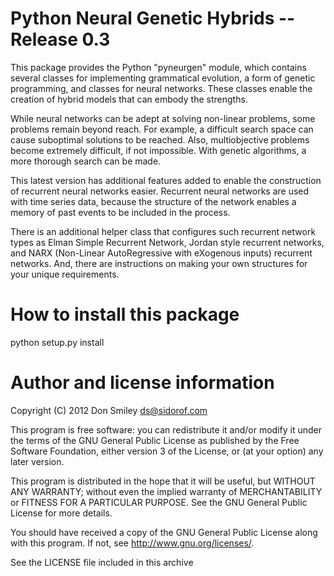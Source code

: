 Python Neural Genetic Hybrids -- Release 0.3
=================================================

This package provides the Python "pyneurgen" module, which contains several
classes for implementing grammatical evolution, a form of genetic programming,
and classes for neural networks.  These classes enable the creation of hybrid
models that can embody the strengths.

While neural networks can be adept at solving non-linear problems, some
problems remain beyond reach.  For example, a difficult search space can cause
suboptimal solutions to be reached.  Also, multiobjective problems become
extremely difficult, if not impossible.  With genetic algorithms, a more
thorough search can be made.

This latest version has additional features added to enable the construction
of recurrent neural networks easier.  Recurrent neural networks are used
with time series data, because the structure of the network enables a
memory of past events to be included in the process.

There is an additional helper class that configures such recurrent network
types as Elman Simple Recurrent Network, Jordan style recurrent networks, and
NARX (Non-Linear AutoRegressive with eXogenous inputs) recurrent networks. And,
there are instructions on making your own structures for your unique
requirements.


How to install this package
===========================

python setup.py install


Author and license information
==============================

Copyright (C) 2012 Don Smiley <ds@sidorof.com>

This program is free software: you can redistribute it and/or modify
it under the terms of the GNU General Public License as published by
the Free Software Foundation, either version 3 of the License, or
(at your option) any later version.

This program is distributed in the hope that it will be useful,
but WITHOUT ANY WARRANTY; without even the implied warranty of
MERCHANTABILITY or FITNESS FOR A PARTICULAR PURPOSE.  See the
GNU General Public License for more details.

You should have received a copy of the GNU General Public License
along with this program.  If not, see <http://www.gnu.org/licenses/>.

See the LICENSE file included in this archive

